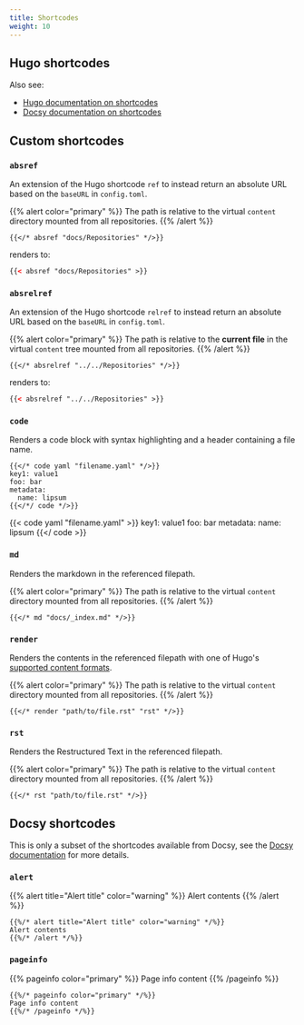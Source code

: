 ```yaml
---
title: Shortcodes
weight: 10
---
```


## Hugo shortcodes

Also see:

* [Hugo documentation on shortcodes](https://gohugo.io/content-management/shortcodes/)
* [Docsy documentation on shortcodes](https://www.docsy.dev/docs/adding-content/shortcodes/)

## Custom shortcodes

### `absref`

An extension of the Hugo shortcode `ref` to instead return an absolute URL based on the `baseURL` in `config.toml`.

{{% alert color="primary" %}}
The path is relative to the virtual `content` directory mounted from all repositories.
{{% /alert %}}

```go-html-template
{{</* absref "docs/Repositories" */>}}
```

renders to:

```html
{{< absref "docs/Repositories" >}}
```

### `absrelref`

An extension of the Hugo shortcode `relref` to instead return an absolute URL based on the `baseURL` in `config.toml`.

{{% alert color="primary" %}}
The path is relative to the **current file** in the virtual `content` tree mounted from all repositories.
{{% /alert %}}

```go-html-template
{{</* absrelref "../../Repositories" */>}}
```

renders to:

```html
{{< absrelref "../../Repositories" >}}
```

### `code`

Renders a code block with syntax highlighting and a header containing a file name.

```go-html-template
{{</* code yaml "filename.yaml" */>}}
key1: value1
foo: bar
metadata:
  name: lipsum
{{</*/ code */>}}
```

{{< code yaml "filename.yaml" >}}
key1: value1
foo: bar
metadata:
  name: lipsum
{{</ code >}}

### `md`

Renders the markdown in the referenced filepath.

{{% alert color="primary" %}}
The path is relative to the virtual `content` directory mounted from all repositories.
{{% /alert %}}

```go-html-template
{{</* md "docs/_index.md" */>}}
```

### `render`

Renders the contents in the referenced filepath with one of Hugo's [supported content formats](https://gohugo.io/content-management/formats/#list-of-content-formats).

{{% alert color="primary" %}}
The path is relative to the virtual `content` directory mounted from all repositories.
{{% /alert %}}

```go-html-template
{{</* render "path/to/file.rst" "rst" */>}}
```

### `rst`

Renders the Restructured Text in the referenced filepath.

{{% alert color="primary" %}}
The path is relative to the virtual `content` directory mounted from all repositories.
{{% /alert %}}

```go-html-template
{{</* rst "path/to/file.rst" */>}}
```

## Docsy shortcodes

This is only a subset of the shortcodes available from Docsy, see the [Docsy documentation](https://www.docsy.dev/docs/adding-content/shortcodes/) for more details.

### `alert`

{{% alert title="Alert title" color="warning" %}}
Alert contents
{{% /alert %}}

```go-html-template
{{%/* alert title="Alert title" color="warning" */%}}
Alert contents
{{%/* /alert */%}}
```

### `pageinfo`

{{% pageinfo color="primary" %}}
Page info content
{{% /pageinfo %}}

```go-html-template
{{%/* pageinfo color="primary" */%}}
Page info content
{{%/* /pageinfo */%}}
```
